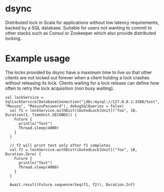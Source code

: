 # dsync
Distributed lock in Scala for applications without low latency requirements, backed by a SQL database. Suitable for users not wanting to commit to other stacks such as Consul or Zookeeper which also provide distributed locking.

# Example usage

The locks provided by dsync have a maximum time to live so that other clients are not locked out forever when a client
holding a lock crashes without releasing its lock. Clients waiting for a lock release can
define how often to retry the lock acquisition (non busy waiting).

```
val lockService = SqlLockService(DatabaseConnection("jdbc:mysql://127.0.0.1:3388/test", "Masuzu", "MasuzuPassword"), debugSqlQueries = false)
  val f1 = lockService.withDistributedLock[Unit]("foo", 10, Duration(1, TimeUnit.SECONDS)) {
    Future {
      println("Test")
      Thread.sleep(4000)
    }
  }

  // f2 will print test only after f1 completes
  val f2 = lockService.withDistributedLock[Unit]("foo", 10, Duration.Zero) {
    Future {
      println("Test")
      Thread.sleep(4000)
    }
  }

  Await.result(Future.sequence(Seq(f1, f2)), Duration.Inf)
```